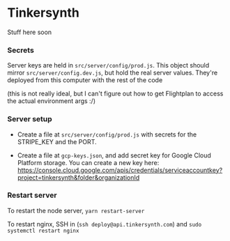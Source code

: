 # Tinkersynth

Stuff here soon

### Secrets

Server keys are held in `src/server/config/prod.js`. This object should mirror
`src/server/config.dev.js`, but hold the real server values. They're deployed
from this computer with the rest of the code

(this is not really ideal, but I can't figure out how to get Flightplan to access the actual environment args :/)

### Server setup

- Create a file at `src/server/config/prod.js` with secrets for the STRIPE_KEY and the PORT.

- Create a file at `gcp-keys.json`, and add secret key for Google Cloud Platform storage. You can create a new key here: https://console.cloud.google.com/apis/credentials/serviceaccountkey?project=tinkersynth&folder&organizationId

### Restart server

To restart the node server, `yarn restart-server`

To restart nginx, SSH in (`ssh deploy@api.tinkersynth.com`) and `sudo systemctl restart nginx`
